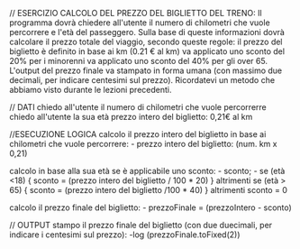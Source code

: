 // ESERCIZIO
CALCOLO DEL PREZZO DEL BIGLIETTO DEL TRENO:
Il programma dovrà chiedere all'utente il numero di chilometri che vuole percorrere e l'età del passeggero.
Sulla base di queste informazioni dovrà calcolare il prezzo totale del viaggio, secondo queste regole:
il prezzo del biglietto è definito in base ai km (0.21 € al km)
va applicato uno sconto del 20% per i minorenni
va applicato uno sconto del 40% per gli over 65.
L'output del prezzo finale va stampato in forma umana (con massimo due decimali, per indicare centesimi sul prezzo). Ricordatevi un metodo che abbiamo visto durante le lezioni precedenti.


// DATI
chiedo all'utente il numero di chilometri che vuole percorrerre 
chiedo all'utente la sua età 
prezzo intero del biglietto: 0,21€ al km


//ESECUZIONE LOGICA
calcolo il prezzo intero del biglietto in base ai chilometri che vuole percorrere:
    - prezzo intero del biglietto: (num. km x 0,21)

calcolo in base alla sua età se è applicabile uno sconto:
    - sconto;
    - se (età <18) {
        sconto = (prezzo intero del biglietto / 100 * 20)
    } altrimenti se (età > 65) {
        sconto = (prezzo intero del biglietto /100 * 40)
    } altrimenti
        sconto = 0

calcolo il prezzo finale del biglietto:
    - prezzoFinale = (prezzoIntero - sconto)


// OUTPUT
stampo il prezzo finale del biglietto (con due duecimali, per indicare i centesimi sul prezzo):
    -log (prezzoFinale.toFixed(2))